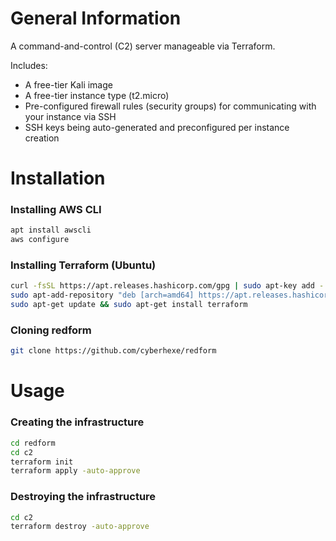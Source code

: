 # General Information

A command-and-control (C2) server manageable via Terraform.

Includes:
- A free-tier Kali image
- A free-tier instance type (t2.micro)
- Pre-configured firewall rules (security groups) for communicating with your instance via SSH
- SSH keys being auto-generated and preconfigured per instance creation


# Installation

### Installing AWS CLI
```bash
apt install awscli
aws configure
```

### Installing Terraform (Ubuntu)
```bash
curl -fsSL https://apt.releases.hashicorp.com/gpg | sudo apt-key add -
sudo apt-add-repository "deb [arch=amd64] https://apt.releases.hashicorp.com $(lsb_release -cs) main"
sudo apt-get update && sudo apt-get install terraform
```

### Cloning redform
```bash
git clone https://github.com/cyberhexe/redform
```

# Usage

### Creating the infrastructure 
```bash
cd redform
cd c2
terraform init
terraform apply -auto-approve
```

### Destroying the infrastructure
```bash
cd c2
terraform destroy -auto-approve
```
